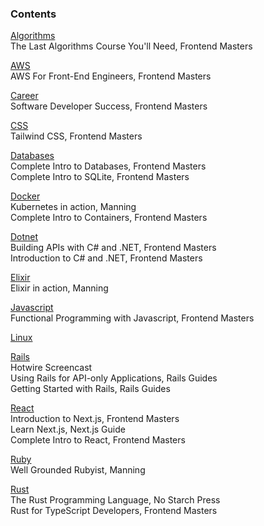 ### Contents

[Algorithms](./algorithms.md)  
The Last Algorithms Course You'll Need, Frontend Masters

[AWS](./aws.md)  
AWS For Front-End Engineers, Frontend Masters

[Career](./career.md)  
Software Developer Success, Frontend Masters

[CSS](./css.md)  
Tailwind CSS, Frontend Masters

[Databases](./databases.md)  
Complete Intro to Databases, Frontend Masters  
Complete Intro to SQLite, Frontend Masters

[Docker](./docker.md)  
Kubernetes in action, Manning  
Complete Intro to Containers, Frontend Masters

[Dotnet](./dotnet.md)  
Building APIs with C# and .NET, Frontend Masters  
Introduction to C# and .NET, Frontend Masters

[Elixir](./elixir.md)  
Elixir in action, Manning

[Javascript](./javascript.md)  
Functional Programming with Javascript, Frontend Masters

[Linux](./linux.md)

[Rails](./rails.md)  
Hotwire Screencast  
Using Rails for API-only Applications, Rails Guides  
Getting Started with Rails, Rails Guides

[React](./react.md)  
Introduction to Next.js, Frontend Masters  
Learn Next.js, Next.js Guide  
Complete Intro to React, Frontend Masters

[Ruby](./ruby.md)  
Well Grounded Rubyist, Manning

[Rust](./rust.md)  
The Rust Programming Language, No Starch Press  
Rust for TypeScript Developers, Frontend Masters
